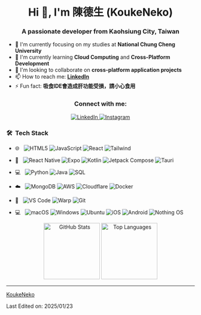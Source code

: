 <h1 align="center">Hi 👋, I'm 陳德生 (KoukeNeko)</h1>
<h3 align="center">A passionate developer from Kaohsiung City, Taiwan</h3>

- 🔭 I'm currently focusing on my studies at **National Chung Cheng University**
- 🌱 I'm currently learning **Cloud Computing** and **Cross-Platform Development**
- 👯 I'm looking to collaborate on **cross-platform application projects**
- 📫 How to reach me: **[LinkedIn](https://www.linkedin.com/in/doeshing)**
- ⚡ Fun fact: **吸食IDE會造成肝功能受損，請小心食用**

<h3 align="center">Connect with me:</h3>
<div align="center">
  <a href="https://www.linkedin.com/in/doeshing">
    <img src="https://img.shields.io/badge/LinkedIn-0077B5?style=for-the-badge&logo=linkedin&logoColor=white" alt="LinkedIn">
  </a>
  <a href="https://www.instagram.com/doeshing_owo">
    <img src="https://img.shields.io/badge/Instagram-E4405F?style=for-the-badge&logo=instagram&logoColor=white" alt="Instagram">
  </a>
</div>

<h3> 🛠 &nbsp;Tech Stack</h3>

- 🌐 &nbsp;
  ![HTML5](https://img.shields.io/badge/HTML5-E34F26?style=for-the-badge&logo=html5&logoColor=white)
  ![JavaScript](https://img.shields.io/badge/JavaScript-F7DF1E?style=for-the-badge&logo=javascript&logoColor=black)
  ![React](https://img.shields.io/badge/React-20232A?style=for-the-badge&logo=react&logoColor=61DAFB)
  ![Tailwind](https://img.shields.io/badge/Tailwind_CSS-38B2AC?style=for-the-badge&logo=tailwind-css&logoColor=white)

- 📱 &nbsp;
  ![React Native](https://img.shields.io/badge/React_Native-20232A?style=for-the-badge&logo=react&logoColor=61DAFB)
  ![Expo](https://img.shields.io/badge/Expo-000020?style=for-the-badge&logo=expo&logoColor=white)
  ![Kotlin](https://img.shields.io/badge/Kotlin-0095D5?style=for-the-badge&logo=kotlin&logoColor=white)
  ![Jetpack Compose](https://img.shields.io/badge/Jetpack_Compose-3DDC84?style=for-the-badge&logo=android&logoColor=white)
  ![Tauri](https://img.shields.io/badge/Tauri-FFC131?style=for-the-badge&logo=Tauri&logoColor=white)

- 💻 &nbsp;
  ![Python](https://img.shields.io/badge/Python-3776AB?style=for-the-badge&logo=python&logoColor=white)
  ![Java](https://img.shields.io/badge/Java-ED8B00?style=for-the-badge&logo=openjdk&logoColor=white)
  ![SQL](https://img.shields.io/badge/SQL-4479A1?style=for-the-badge&logo=mysql&logoColor=white)

- ☁️ &nbsp;
  ![MongoDB](https://img.shields.io/badge/MongoDB-4EA94B?style=for-the-badge&logo=mongodb&logoColor=white)
  ![AWS](https://img.shields.io/badge/AWS-232F3E?style=for-the-badge&logo=amazon-aws&logoColor=white)
  ![Cloudflare](https://img.shields.io/badge/Cloudflare-F38020?style=for-the-badge&logo=cloudflare&logoColor=white)
  ![Docker](https://img.shields.io/badge/Docker-2496ED?style=for-the-badge&logo=docker&logoColor=white)

- 🔧 &nbsp;
  ![VS Code](https://img.shields.io/badge/Visual_Studio_Code-0078D4?style=for-the-badge&logo=visual-studio-code&logoColor=white)
  ![Warp](https://img.shields.io/badge/Warp-01A4FF?style=for-the-badge&logo=warp&logoColor=white)
  ![Git](https://img.shields.io/badge/Git-F05032?style=for-the-badge&logo=git&logoColor=white)

- 💻 &nbsp;
  ![macOS](https://img.shields.io/badge/macOS-000000?style=for-the-badge&logo=apple&logoColor=white)
  ![Windows](https://img.shields.io/badge/Windows-0078D6?style=for-the-badge&logo=windows&logoColor=white)
  ![Ubuntu](https://img.shields.io/badge/Ubuntu-E95420?style=for-the-badge&logo=ubuntu&logoColor=white)
  ![iOS](https://img.shields.io/badge/iOS-000000?style=for-the-badge&logo=ios&logoColor=white)
  ![Android](https://img.shields.io/badge/Android-3DDC84?style=for-the-badge&logo=android&logoColor=white)
  ![Nothing OS](https://img.shields.io/badge/Nothing_OS-000000?style=for-the-badge&logo=nothing&logoColor=white)

<p align="center">
  <img height="150" src="https://github-readme-stats.vercel.app/api?username=KoukeNeko&theme=react&show_icons=true&include_all_commits=true" alt="GitHub Stats"/>
  <img height="150" src="https://github-readme-stats.vercel.app/api/top-langs/?username=KoukeNeko&theme=react&layout=compact" alt="Top Languages"/>
</p>

------

[KoukeNeko](https://github.com/KoukeNeko)

Last Edited on: 2025/01/23
